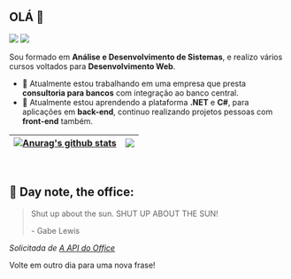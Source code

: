 <!-- ### Hi there 👋 -->
## OLÁ 👋  
[<img src="https://img.shields.io/badge/linkedin-%230077B5.svg?&style=for-the-badge&logo=linkedin&logoColor=white" />](https://www.linkedin.com/in/giovane-roberti-tafine/) [<img src = "https://img.shields.io/badge/dev.to-0A0A0A?style=for-the-badge&logo=dev.to&logoColor=white">](https://dev.to/giovanerobertitafine) 

Sou formado em **Análise e Desenvolvimento de Sistemas**, e realizo vários cursos voltados para **Desenvolvimento Web**.

- 🔭 Atualmente estou trabalhando em uma empresa que presta **consultoria para bancos** com integração ao banco central.
- 🌱 Atualmente estou aprendendo a plataforma **.NET** e **C#**, para aplicações em **back-end**, continuo realizando projetos pessoas com **front-end** também.
<!-- - ⚡ Curto artigos sobre tecnologia, como na [**DEV**](https://dev.to/) e em algumas **Newsletter**, escutar música no **Spotify** -->
  
| <a href="https://github.com/anuraghazra/github-readme-stats"><img align="center" src="https://github-readme-stats.vercel.app/api/top-langs/?username=GiovaneRobertiTafine&theme=cobalt&hide_border=true&layout=compact&locale=pt-br&cache_seconds=7000" alt="Anurag's github stats" /></a> | <a href="https://github.com/anuraghazra/github-readme-stats"><img align="center" src="https://github-readme-stats.vercel.app/api?username=GiovaneRobertiTafine&show_icons=true&hide=stars&theme=cobalt&locale=pt-br&count_private=true&hide_border=true&include_all_commits=true&cache_seconds=7000" /></a> |
| ------------- | ------------- |

<br>

## 📣 Day note, the office:

> Shut up about the sun. SHUT UP ABOUT THE SUN!
>
> <p>- Gabe Lewis</p>

_Solicitada de [A API do Office](https://www.officeapi.dev/)_

Volte em outro dia para uma nova frase!
  
<!--
**Giovane-Roberti-Tafine/Giovane-Roberti-Tafine** is a ✨ _special_ ✨ repository because its `README.md` (this file) appears on your GitHub profile.

Here are some ideas to get you started:

- 🔭 I’m currently working on ...
- 🌱 I’m currently learning ...
- 👯 I’m looking to collaborate on ...
- 🤔 I’m looking for help with ...
- 💬 Ask me about ...
- 📫 How to reach me: ...
- 😄 Pronouns: ...
- ⚡ Fun fact: ...
-->
